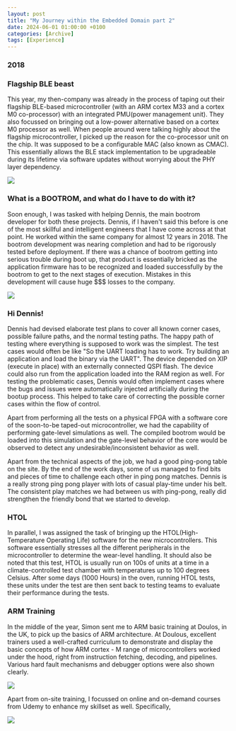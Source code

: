 ```yaml
---
layout: post
title: "My Journey within the Embedded Domain part 2"
date: 2024-06-01 01:00:00 +0100
categories: [Archive]
tags: [Experience]
---
```


### 2018

### Flagship BLE beast

This year, my then-company was already in the process of taping out their flagship BLE-based microcontroller (with an ARM cortex M33 and a cortex M0 co-processor) with an integrated PMU(power management unit). They also focussed on bringing out a low-power alternative based on a cortex M0 processor as well. When people around were talking highly about the flagship microcontroller, I picked up the reason for the co-processor unit on the chip. It was supposed to be a configurable MAC (also known as CMAC). This essentially allows the BLE stack implementation to be upgradeable during its lifetime via software updates without worrying about the PHY layer dependency.

![]({{site.data.navigation.Images[7][0]}}) 

### What is a BOOTROM, and what do I have to do with it?

Soon enough, I was tasked with helping Dennis, the main bootrom developer for both these projects. Dennis, if I haven't said this before is one of the most skillful and intelligent engineers that I have come across at that point. He worked within the same company for almost 12 years in 2018. The bootrom development was nearing completion and had to be rigorously tested before deployment. If there was a chance of bootrom getting into serious trouble during boot up, that product is essentially bricked as the application firmware has to be recognized and loaded successfully by the bootrom to get to the next stages of execution. Mistakes in this development will cause huge $$$ losses to the company.

![]({{site.data.navigation.Images[7][1]}}) 

### Hi Dennis!

Dennis had devised elaborate test plans to cover all known corner cases, possible failure paths, and the normal testing paths. The happy path of testing where everything is supposed to work was the simplest. The test cases would often be like "So the UART loading has to work. Try building an application and load the binary via the UART". The device depended on XIP (execute in place) with an externally connected QSPI flash. The device could also run from the application loaded into the RAM region as well. For testing the problematic cases, Dennis would often implement cases where the bugs and issues were automatically injected artificially during the bootup process. This helped to take care of correcting the possible corner cases within the flow of control.

Apart from performing all the tests on a physical FPGA with a software core of the soon-to-be taped-out microcontroller, we had the capability of performing gate-level simulations as well. The compiled bootrom would be loaded into this simulation and the gate-level behavior of the core would be observed to detect any undesirable/inconsistent behavior as well.

Apart from the technical aspects of the job, we had a good ping-pong table on the site. By the end of the work days, some of us managed to find bits and pieces of time to challenge each other in ping pong matches. Dennis is a really strong ping pong player with lots of casual play-time under his belt. The consistent play matches we had between us with ping-pong, really did strengthen the friendly bond that we started to develop.

### HTOL

In parallel, I was assigned the task of bringing up the HTOL(High-Temperature Operating Life) software for the new microcontrollers. This software essentially stresses all the different peripherals in the microcontroller to determine the wear-level handling. It should also be noted that this test, HTOL is usually run on 100s of units at a time in a climate-controlled test chamber with temperatures up to 100 degrees Celsius. After some days (1000 Hours) in the oven, running HTOL tests, these units under the test are then sent back to testing teams to evaluate their performance during the tests. 

### ARM Training

In the middle of the year, Simon sent me to ARM basic training at Doulos, in the UK, to pick up the basics of ARM architecture. At Doulous, excellent trainers used a well-crafted curriculum to demonstrate and display the basic concepts of how ARM cortex - M range of microcontrollers worked under the hood, right from instruction fetching, decoding, and pipelines. Various hard fault mechanisms and debugger options were also shown clearly.

![]({{site.data.navigation.Images[7][2]}}) 

Apart from on-site training, I focussed on online and on-demand courses from Udemy to enhance my skillset as well. Specifically, 

![]({{site.data.navigation.Images[7][3]}}) 



